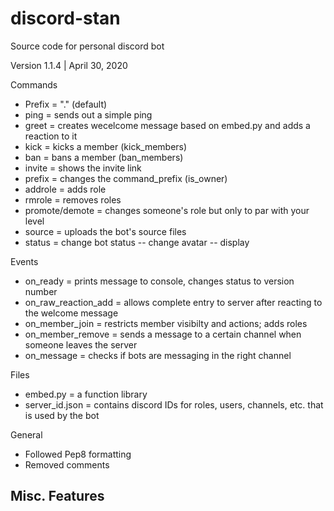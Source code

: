 # discord-stan
Source code for personal discord bot

Version 1.1.4 | April 30, 2020

Commands
- Prefix = "." (default)
- ping = sends out a simple ping
- greet = creates wecelcome message based on embed.py and adds a reaction to it
- kick = kicks a member (kick_members)
- ban = bans a member (ban_members)
- invite = shows the invite link 
- prefix = changes the command_prefix (is_owner)
- addrole = adds role
- rmrole = removes roles
- promote/demote = changes someone's role but only to par with your level
- source = uploads the bot's source files
- status = change bot status
-- change avatar 
-- display 


Events
- on_ready = prints message to console, changes status to version number
- on_raw_reaction_add = allows complete entry to server after reacting to the welcome message
- on_member_join = restricts member visibilty and actions; adds roles
- on_member_remove = sends a message to a certain channel when someone leaves the server
- on_message = checks if bots are messaging in the right channel


Files
- embed.py = a function library
- server_id.json = contains discord IDs for roles, users, channels, etc. that is used by the bot


General
- Followed Pep8 formatting
- Removed comments


Misc. Features
--